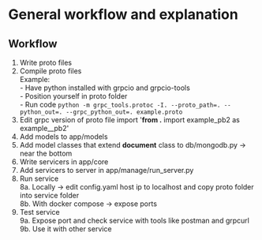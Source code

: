 # General workflow and explanation
## Workflow
1. Write proto files
2. Compile proto files <br/>
	Example: <br/>
		- Have python installed with grpcio and grpcio-tools <br/>
		- Position yourself in proto folder <br/>
		- Run code `python -m grpc_tools.protoc -I. --proto_path=. --python_out=. --grpc_python_out=. example.proto` <br/>
3. Edit grpc version of proto file import '**from .** import example_pb2 as example__pb2'
4. Add models to app/models
5. Add model classes that extend **document** class to db/mongodb.py -> near the bottom
6. Write servicers in app/core
7. Add servicers to server in app/manage/run_server.py
8. Run service <br/>
	8a. Locally -> edit config.yaml host ip to localhost and copy proto folder into service folder<br/>
	8b. With docker compose -> expose ports <br/>
9. Test service <br/>
	9a. Expose port and check service with tools like postman and grpcurl <br/>
	9b. Use it with other service <br/>
